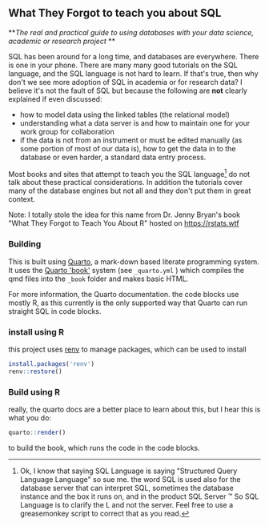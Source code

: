 ## What They Forgot to teach you about SQL

***The real and practical guide to using databases with your data science, academic or research project* **

SQL has been around for a long time, and databases are everywhere.  There is one in your phone.   There are many many good tutorials on the SQL language, and the SQL language is not hard to learn.  If that's true, then why don't we see more adoption of SQL in academia or for research data?  I believe it's not the fault of SQL but because the following  are **not** clearly explained if even discussed:

-   how to model data using the linked tables (the relational model)
-   understanding what a data server is and how to maintain one for your work group for collaboration
-   if the data is not from an instrument or must be edited manually (as some portion of most of our data is), how to get the data in to the database or even harder, a standard data entry process.

Most books and sites that attempt to teach you the SQL language[^1] do not talk about these practical considerations. In addition the tutorials cover many of the database engines but not all and they don't put them in great context.

Note: I totally stole the idea for this name from Dr. Jenny Bryan's book "What They Forgot to Teach You About R" hosted on  https://rstats.wtf

### Building

This is built using [Quarto](https://quarto.org), a mark-down based literate programming system.   It uses the [Quarto 'book'](https://quarto.org/docs/books/) system (see `_quarto.yml` ) which compiles the qmd files into the `_book` folder and makes basic HTML.  


For more information, the Quarto documentation. the code blocks use mostly R, as this currently is the only supported way that Quarto can run straight SQL in code blocks.   
 
 
 ### install using R
 
 this project uses [renv](https://rstudio.github.io/renv/articles/renv.html) to manage packages, which can be used to install 
 
 ```R
 install.packages('renv')
 renv::restore()
 ```
 
 ### Build using R 
 
 really, the quarto docs are a better place to learn about this, but I hear this is what you do: 
 
 ```R
 quarto::render()
 ```

to build the book, which runs the code in the code blocks.   




[^1]: Ok, I know that saying SQL Language is saying "Structured Query Language Language" so sue me.  the word SQL is used also for the database server that can interpret SQL, sometimes the database instance and the box it runs on, and in the product SQL Server &trade;   So SQL Language is to clarify the L and not the server.   Feel free to use a greasemonkey script to correct that as you read.   

